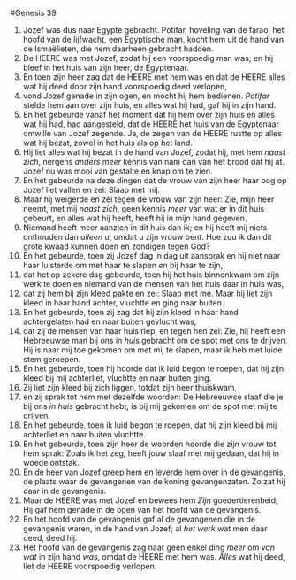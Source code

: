 #Genesis 39
1. Jozef was dus naar Egypte gebracht. Potifar, hoveling van de farao, het hoofd van de lijfwacht, een Egyptische man, kocht hem uit de hand van de Ismaëlieten, die hem daarheen gebracht hadden.
2. De HEERE was met Jozef, zodat hij een voorspoedig man was; en hij bleef in het huis van zijn heer, de Egyptenaar.
3. En toen zijn heer zag dat de HEERE met hem was en dat de HEERE alles wat hij deed door zijn hand voorspoedig deed verlopen,
4. vond Jozef genade in zijn ogen, en mocht hij hem bedienen. *Potifar* stelde hem aan over zijn huis, en alles wat hij had, gaf hij in zijn hand.
5. En het gebeurde vanaf het moment dat hij hem over zijn huis en alles wat hij had, had aangesteld, dat de HEERE het huis van de Egyptenaar omwille van Jozef zegende. Ja, de zegen van de HEERE rustte op alles wat hij bezat, zowel in het huis als op het land.
6. Hij liet alles wat hij bezat in de hand van Jozef, zodat hij, met hem *naast zich*, nergens *anders meer* kennis van nam dan van het brood dat hij at. Jozef nu was mooi van gestalte en knap om te zien.
7. En het gebeurde na deze dingen dat de vrouw van zijn heer haar oog op Jozef liet vallen en zei: Slaap met mij.
8. Maar hij weigerde en zei tegen de vrouw van zijn heer: Zie, mijn heer neemt, met mij *naast zich*, geen kennis *meer* van wat er in dit huis gebeurt, en alles wat hij heeft, heeft hij in mijn hand gegeven.
9. Niemand heeft meer aanzien in dit huis dan ik; en hij heeft mij niets onthouden dan *alleen* u, omdat u zijn vrouw bent. Hoe zou ik dan dit grote kwaad kunnen doen en zondigen tegen God?
10. En het gebeurde, toen zij Jozef dag in dag uit aansprak en hij niet naar haar luisterde om met haar te slapen *en* bij haar te zijn,
11. dat het op zekere dag gebeurde, toen hij het huis binnenkwam om zijn werk te doen en niemand van de mensen van het huis daar in huis was,
12. dat zij hem bij zijn kleed pakte en zei: Slaap met me. Maar hij liet zijn kleed in haar hand achter, vluchtte en ging naar buiten.
13. En het gebeurde, toen zij zag dat hij zijn kleed in haar hand achtergelaten had en naar buiten gevlucht was,
14. dat zij de mensen van haar huis riep, en tegen hen zei: Zie, hij heeft een Hebreeuwse man bij ons in *huis* gebracht om de spot met ons te drijven. Hij is naar mij toe gekomen om met mij te slapen, maar ik heb met luide stem geroepen.
15. En het gebeurde, toen hij hoorde dat ik luid begon te roepen, dat hij zijn kleed bij mij achterliet, vluchtte en naar buiten ging.
16. Zij liet zijn kleed bij zich liggen, totdat zijn heer thuiskwam,
17. en zij sprak tot hem met dezelfde woorden: De Hebreeuwse slaaf die je bij ons *in huis* gebracht hebt, is bij mij gekomen om de spot met mij te drijven.
18. En het gebeurde, toen ik luid begon te roepen, dat hij zijn kleed bij mij achterliet en naar buiten vluchtte.
19. En het gebeurde, toen zijn heer de woorden hoorde die zijn vrouw tot hem sprak: Zoals ik het zeg, heeft jouw slaaf met mij gedaan, dat hij in woede ontstak.
20. En de heer van Jozef greep hem en leverde hem over in de gevangenis, de plaats waar de gevangenen van de koning gevangenzaten. Zo zat hij daar in de gevangenis.
21. Maar de HEERE was met Jozef en bewees hem *Zijn* goedertierenheid; Hij gaf hem genade in de ogen van het hoofd van de gevangenis.
22. En het hoofd van de gevangenis gaf al de gevangenen die in de gevangenis waren, in de hand van Jozef; al *het werk* wat men daar deed, deed hij.
23. Het hoofd van de gevangenis zag naar geen enkel ding *meer* om *van wat* in zijn hand *was*, omdat de HEERE met hem was. *Alles* wat hij deed, liet de HEERE voorspoedig verlopen.
